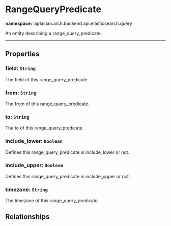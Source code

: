 

# **RangeQueryPredicate**
**namespace:** laplacian.arch.backend.api.elasticsearch.query

An entity describing a range_query_predicate.



---

## Properties

### field: `String`
The field of this range_query_predicate.

### from: `String`
The from of this range_query_predicate.

### to: `String`
The to of this range_query_predicate.

### include_lower: `Boolean`
Defines this range_query_predicate is include_lower or not.

### include_upper: `Boolean`
Defines this range_query_predicate is include_upper or not.

### timezone: `String`
The timezone of this range_query_predicate.

## Relationships
